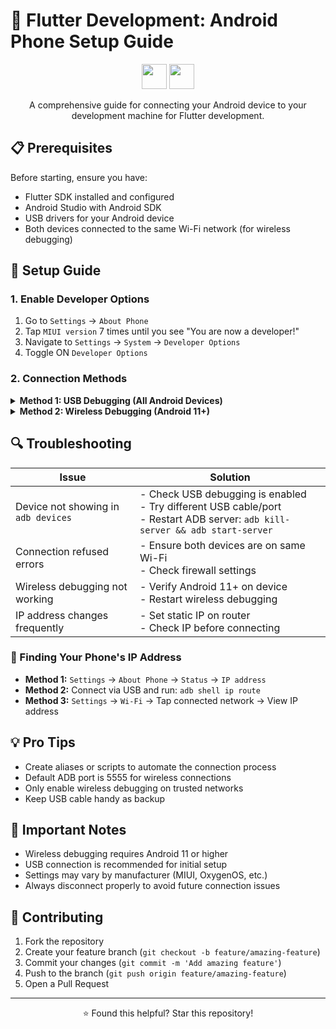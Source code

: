 # 📱 Flutter Development: Android Phone Setup Guide

<div align="center">

  <img src="https://cdn.jsdelivr.net/gh/devicons/devicon@latest/icons/flutter/flutter-original.svg" height=40 width =40 />
  <img src="https://cdn.jsdelivr.net/gh/devicons/devicon@latest/icons/android/android-original-wordmark.svg" height=40 width =40 />
          

A comprehensive guide for connecting your Android device to your development machine for Flutter development.
</div>

## 📋 Prerequisites

Before starting, ensure you have:

- Flutter SDK installed and configured
- Android Studio with Android SDK
- USB drivers for your Android device
- Both devices connected to the same Wi-Fi network (for wireless debugging)

## 🚀 Setup Guide

### 1. Enable Developer Options

1. Go to `Settings` → `About Phone`
2. Tap `MIUI version` 7 times until you see "You are now a developer!"
3. Navigate to `Settings` → `System` → `Developer Options`
4. Toggle ON `Developer Options`

### 2. Connection Methods

<details>
<summary><b>Method 1: USB Debugging (All Android Devices)</b></summary>

#### Step 1: Enable USB Debugging
1. Enable Developer Options (as shown above)
2. Turn on `USB debugging`
3. For Android 11+: Enable `Install via USB` and `Wireless debugging`

#### Step 2: Connect via USB
```bash
# Enable TCP/IP mode on port 5555
adb tcpip 5555

# Find your phone's IP address
# Settings → About Phone → Status → IP address
# Or run:
adb shell ip route

# Connect to your device via Wi-Fi
adb connect <PHONE_IP_ADDRESS>:5555

# Example:
adb connect 192.168.18.48:5555

# Verify connected devices
adb devices
```

#### Step 3: Verify Flutter Connection
```bash
flutter devices
```

Expected output:
```
List of devices attached
<device_id>    device
<PHONE_IP_ADDRESS>:5555    device
```
Run:
```
flutter run -d M2006C3LI
```

#### Step 4: Disconnect
```bash
adb disconnect <PHONE_IP_ADDRESS>:5555
```
</details>

<details>
<summary><b>Method 2: Wireless Debugging (Android 11+)</b></summary>

#### Step 1: Enable Wireless Debugging
1. Enable Developer Options
2. Turn on `Wireless debugging`
3. Note the IP address, port, and pairing code displayed on your phone

#### Step 2: Pair and Connect
```bash
# Pair with your device
adb pair <IP_ADDRESS>:<PAIRING_PORT>

# Example:
adb pair 192.168.1.105:43127

# Connect to your device
adb connect <IP_ADDRESS>:<DEBUG_PORT>

# Example:
adb connect 192.168.1.105:5555
```

#### Step 3: Verify Connection
```bash
adb devices
flutter devices
```

#### Step 4: Disconnect
```bash
adb disconnect <IP_ADDRESS>:5555
```
</details>

## 🔍 Troubleshooting

| Issue | Solution |
|-------|----------|
| Device not showing in `adb devices` | - Check USB debugging is enabled<br>- Try different USB cable/port<br>- Restart ADB server: `adb kill-server && adb start-server` |
| Connection refused errors | - Ensure both devices are on same Wi-Fi<br>- Check firewall settings |
| Wireless debugging not working | - Verify Android 11+ on device<br>- Restart wireless debugging |
| IP address changes frequently | - Set static IP on router<br>- Check IP before connecting |

### 🔎 Finding Your Phone's IP Address

- **Method 1:** `Settings` → `About Phone` → `Status` → `IP address`
- **Method 2:** Connect via USB and run: `adb shell ip route`
- **Method 3:** `Settings` → `Wi-Fi` → Tap connected network → View IP address

## 💡 Pro Tips

- Create aliases or scripts to automate the connection process
- Default ADB port is 5555 for wireless connections
- Only enable wireless debugging on trusted networks
- Keep USB cable handy as backup

## 📝 Important Notes

- Wireless debugging requires Android 11 or higher
- USB connection is recommended for initial setup
- Settings may vary by manufacturer (MIUI, OxygenOS, etc.)
- Always disconnect properly to avoid future connection issues

## 🤝 Contributing

1. Fork the repository
2. Create your feature branch (`git checkout -b feature/amazing-feature`)
3. Commit your changes (`git commit -m 'Add amazing feature'`)
4. Push to the branch (`git push origin feature/amazing-feature`)
5. Open a Pull Request

---

<div align="center">
⭐ Found this helpful? Star this repository!
</div>
